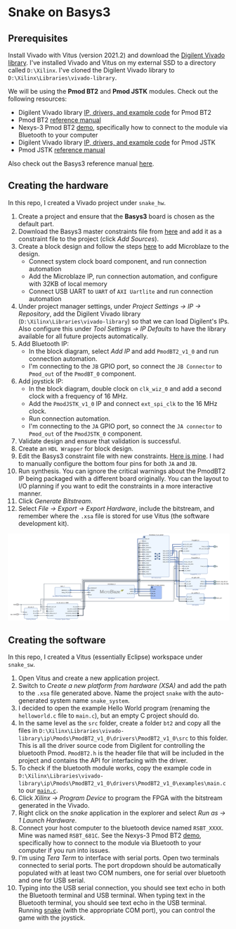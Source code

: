 # Snake on Basys3

## Prerequisites
Install Vivado with Vitus (version 2021.2) and download the [Digilent Vivado library](https://github.com/Digilent/vivado-library/). I've installed Vivado and Vitus on my external SSD to a directory called `D:\Xilinx`. I've cloned the Digilent Vivado library to `D:\Xilinx\Libraries\vivado-library`.

We will be using the __Pmod BT2__ and __Pmod JSTK__ modules. Check out the following resources:
 * Digilent Vivado library [IP, drivers, and example code](https://github.com/Digilent/vivado-library/tree/master/ip/Pmods/PmodBT2_v1_0) for Pmod BT2
 * Pmod BT2 [reference manual](https://digilent.com/reference/pmod/pmodbt2/reference-manual)
 * Nexys-3 Pmod BT2 [demo](https://digilent.com/reference/learn/programmable-logic/tutorials/nexsys-3-pmodbt2-demo/start), specifically how to connect to the module via Bluetooth to your computer
 * Digilent Vivado library [IP, drivers, and example code](https://github.com/Digilent/vivado-library/tree/master/ip/Pmods/PmodJSTK_v1_0) for Pmod JSTK
 * Pmod JSTK [reference manual](https://digilent.com/reference/pmod/pmodjstk/reference-manual)

Also check out the Basys3 reference manual [here](https://digilent.com/reference/programmable-logic/basys-3/reference-manual).

## Creating the hardware
In this repo, I created a Vivado project under `snake_hw`.
 1. Create a project and ensure that the __Basys3__ board is chosen as the default part.
 2. Download the Basys3 master constraints file from [here](https://raw.githubusercontent.com/Digilent/digilent-xdc/master/Basys-3-Master.xdc) and add it as a constraint file to the project (click _Add Sources_).
 3. Create a block design and follow the steps [here](https://digilent.com/reference/programmable-logic/guides/getting-started-with-ipi) to add Microblaze to the design.
    * Connect system clock board component, and run connection automation
    * Add the Microblaze IP, run connection automation, and configure with 32KB of local memory
    * Connect USB UART to `UART` of `AXI Uartlite` and run connection automation
 4. Under project manager settings, under _Project Settings -> IP -> Repository_, add the Digilent Vivado library (`D:\Xilinx\Libraries\vivado-library`) so that we can load Digilent's IPs. Also configure this under _Tool Settings -> IP Defaults_ to have the library available for all future projects automatically.
 5. Add Bluetooth IP:
    * In the block diagram, select _Add IP_ and add `PmodBT2_v1_0` and run connection automation.
    * I'm connecting to the `JB` GPIO port, so connect the `JB Connector` to `Pmod_out` of the `PmodBT_0` component.
 6. Add joystick IP:
    * In the block diagram, double clock on `clk_wiz_0` and add a second clock with a frequency of 16 MHz.
    * Add the `PmodJSTK_v1_0` IP and connect `ext_spi_clk` to the 16 MHz clock.
    * Run connection automation.
    * I'm connecting to the `JA` GPIO port, so connect the `JA connector` to `Pmod_out` of the `PmodJSTK_0` component.
 7. Validate design and ensure that validation is successful.
 8. Create an `HDL Wrapper` for block design.
 9. Edit the Basys3 constraint file with new constraints. [Here is mine](snake_hw/snake_hw.srcs/constrs_1/imports/Downloads/Basys3_Master.xdc). I had to manually configure the bottom four pins for both `JA` and `JB`.
 10. Run synthesis. You can ignore the critical warnings about the PmodBT2 IP being packaged with a different board originally. You can the layout to I/O planning if you want to edit the constraints in a more interactive manner.
 11. Click _Generate Bitstream_.
 12. Select _File -> Export -> Export Hardware_, include the bitstream, and remember where the `.xsa` file is stored for use Vitus (the software development kit).

![snake_block_diagram](snake_hw/design_1.png)

## Creating the software
In this repo, I created a Vitus (essentially Eclipse) workspace under `snake_sw`.
 1. Open Vitus and create a new application project.
 2. Switch to _Create a new platform from hardware (XSA)_ and add the path to the `.xsa` file generated above. Name the project `snake` with the auto-generated system name `snake_system`.
 3. I decided to open the example Hello World program (renaming the `helloworld.c` file to `main.c`), but an empty C project should do.
 4. In the same level as the `src` folder, create a folder `bt2` and copy all the files in `D:\Xilinx\Libraries\vivado-library\ip\Pmods\PmodBT2_v1_0\drivers\PmodBT2_v1_0\src` to this folder. This is all the driver source code from Digilent for controlling the bluetooth Pmod. `PmodBT2.h` is the header file that will be included in the project and contains the API for interfacing with the driver.
 5. To check if the bluetooth module works, copy the example code in `D:\Xilinx\Libraries\vivado-library\ip\Pmods\PmodBT2_v1_0\drivers\PmodBT2_v1_0\examples\main.c` to our [`main.c`](snake_sw/snake/src/main.c).
 6. Click _Xilinx -> Program Device_ to program the FPGA with the bitstream generated in the Vivado.
 7. Right click on the _snake_ application in the explorer and select _Run as -> 1 Launch Hardware_.
 8. Connect your host computer to the bluetooth device named `RSBT_XXXX`. Mine was named `RSBT_681C`. See the Nexys-3 Pmod BT2 [demo](https://digilent.com/reference/learn/programmable-logic/tutorials/nexsys-3-pmodbt2-demo/start), specifically how to connect to the module via Bluetooth to your computer if you run into issues.
 9. I'm using _Tera Term_ to interface with serial ports. Open two terminals connected to serial ports. The port dropdown should be automatically populated with at least two COM numbers, one for serial over bluetooth and one for USB serial.
 10. Typing into the USB serial connection, you should see text echo in both the Bluetooth terminal and USB terminal. When typing text in the Bluetooth terminal, you should see text echo in the USB terminal. Running [snake](snake_sw/pythonBluetooth.py) (with the appropriate COM port), you can control the game with the joystick.